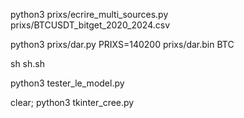 python3 prixs/ecrire_multi_sources.py prixs/BTCUSDT_bitget_2020_2024.csv

python3 prixs/dar.py PRIXS=140200 prixs/dar.bin BTC


sh sh.sh


python3 tester_le_model.py


clear; python3 tkinter_cree.py
